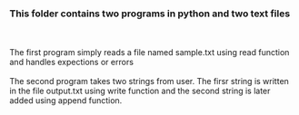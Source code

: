 <h3>This folder contains two programs in python and two text files</h3>
<br>
<br>
The first program simply reads a file named sample.txt using read function and handles expections or errors
<br>
<br>
The second program takes two strings from user. The firsr string is written in the file output.txt using write function and the second string is later added using append function.